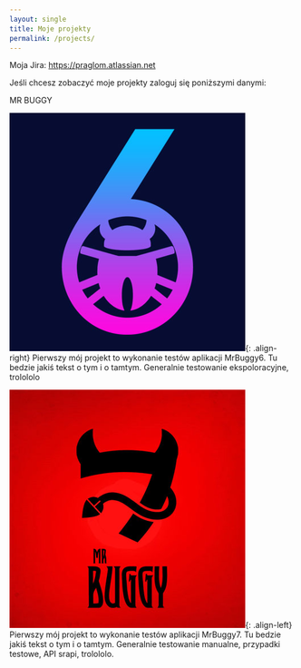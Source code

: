 ```yaml
---
layout: single
title: Moje projekty
permalink: /projects/
---
```



Moja Jira: https://praglom.atlassian.net

Jeśli chcesz zobaczyć moje projekty zaloguj się poniższymi danymi:



MR BUGGY

![image-right](/assets/images/buggy6.jpg){: .align-right}
Pierwszy mój projekt to wykonanie testów aplikacji MrBuggy6. 
Tu bedzie jakiś tekst o tym i o tamtym. Generalnie testowanie ekspoloracyjne, trolololo



![image-left](/assets/images/buggy7.jpg){: .align-left}
Pierwszy mój projekt to wykonanie testów aplikacji MrBuggy7. 
Tu bedzie jakiś tekst o tym i o tamtym. Generalnie testowanie manualne, przypadki testowe, API srapi, trolololo.
